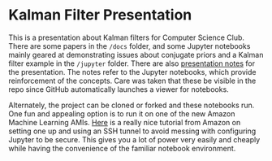 # Kalman Filter Presentation

This is a presentation about Kalman filters for Computer Science Club.  There are 
some papers in the `/docs` folder, and some Jupyter notebooks mainly geared at 
demonstrating issues about conjugate priors and a Kalman filter example in the 
`/jupyter` folder.  There are also [presentation notes](docs/PresentationNotes.pdf) 
for the presentation.  The notes refer to the Jupyter notebooks, which provide reinforcement
of the concepts.  Care was taken that these be visible in the repo since GitHub
automatically launches a viewer for notebooks.  

Alternately, the project can be cloned or forked and these notebooks run.  One fun 
and appealing option is to run it on one of the new Amazon Machine Learning 
AMIs. [Here](https://aws.amazon.com/blogs/ai/the-aws-deep-learning-ami-now-with-ubuntu/)
is a really nice tutorial from Amazon on setting one up and using an SSH tunnel to 
avoid messing with configuring Jupyter to be secure.  This gives you a lot of 
power very easily and cheaply while having the convenience of the familiar notebook
environment.

